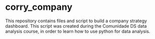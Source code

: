# corry_company
This repository contains files and script to build a company strategy dashboard. This script was created during the Comunidade DS data analysis course, in order to learn how to use python for data analysis.
